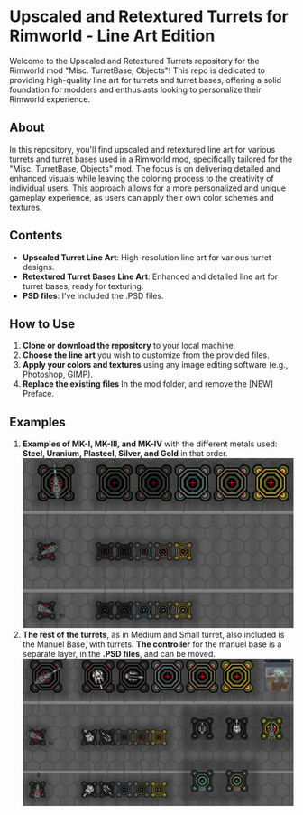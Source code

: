 # Upscaled and Retextured Turrets for Rimworld - Line Art Edition

Welcome to the Upscaled and Retextured Turrets repository for the Rimworld mod "Misc. TurretBase, Objects"! This repo is dedicated to providing high-quality line art for turrets and turret bases, offering a solid foundation for modders and enthusiasts looking to personalize their Rimworld experience.

## About
In this repository, you'll find upscaled and retextured line art for various turrets and turret bases used in a Rimworld mod, specifically tailored for the "Misc. TurretBase, Objects" mod. The focus is on delivering detailed and enhanced visuals while leaving the coloring process to the creativity of individual users. This approach allows for a more personalized and unique gameplay experience, as users can apply their own color schemes and textures.

## Contents
- **Upscaled Turret Line Art**: High-resolution line art for various turret designs.
- **Retextured Turret Bases Line Art**: Enhanced and detailed line art for turret bases, ready for texturing.
- **PSD files**: I've included the .PSD files.

## How to Use
1. **Clone or download the repository** to your local machine.
2. **Choose the line art** you wish to customize from the provided files.
3. **Apply your colors and textures** using any image editing software (e.g., Photoshop, GIMP).
4. **Replace the existing files** In the mod folder, and remove the [NEW] Preface.

## Examples
1. **Examples of MK-I, MK-III, and MK-IV** with the different metals used: **Steel, Uranium, Plasteel, Silver, and Gold** in that order.
![alt text](https://github.com/GynderDK/Misc.-TurretBase-Objects---ReTexture/blob/main/Color%20Examples%20-%20With%20Large%20Turret.jpg?raw=true)
2. **The rest of the turrets**, as in Medium and Small turret, also included is the Manuel Base, with turrets.
   **The controller** for the manuel base is a separate layer, in the **.PSD files**, and can be moved.
![alt text](https://github.com/GynderDK/Misc.-TurretBase-Objects---ReTexture/blob/main/20240406024429_1.jpg?raw=true)
